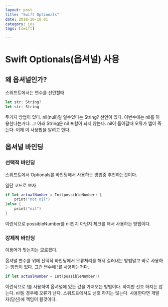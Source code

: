 ```yaml
---
layout: post
title: "Swift Optionals"
date: 2018-10-10 01
category: ios
tags: [swift]

---
```



# Swift Optionals(옵셔널) 사용

<!-- more -->



## 왜 옵셔널인가?

스위프트에서는 변수를 선언할때 

```swift
let str: String?
let str: String
```

두가지 방법이 있다. nil(null)일 일수있다는 String? 선언이 있다. 이변수에는 nil를 허용한다는거다.   그 아래 String은 nil 포함이 되지 않는다. nil이 들어갈때 오류가 앱이 죽는다. 이제 이 사용법을 알려고 한다.



## 옵셔널 바인딩

### 선택적 바인딩

스위프트에서 Optionals를 바인딩해서 사용하는 방법중 추천하는것이다. 

일단 코드로 보자

```swift
if let actualNumber = Int(possibleNumber) {
    print("not nil")
}else {
    print("nil")
}
```

이런식으로 possibleNumber를  nil인지 아닌지 체크를 해서 사용하는 방법이다.



### 강제적 바인딩

이용어가 맞는지는 모르겠다.

옵셔널 변수를 위에 선택적 바인딩에서 오류처리를 해서 걸러내는 방법말고 바로 사용하는 방법이 있다. 그건 변수에 !를 사용하는거다.

```swift
if let actualNumber = Int(possibleNumber!) 
```

이런식으로 !를 사용하여 옵셔널에 있는 값을 가져오는 방법이다. 하지만 선호 하지는 않는다.  nil일 경우에 오류가 난다. 스위프트에서도 선호 하지는 않는다. 사용한다면 개발자(당신)에 책임이 될것이다.
